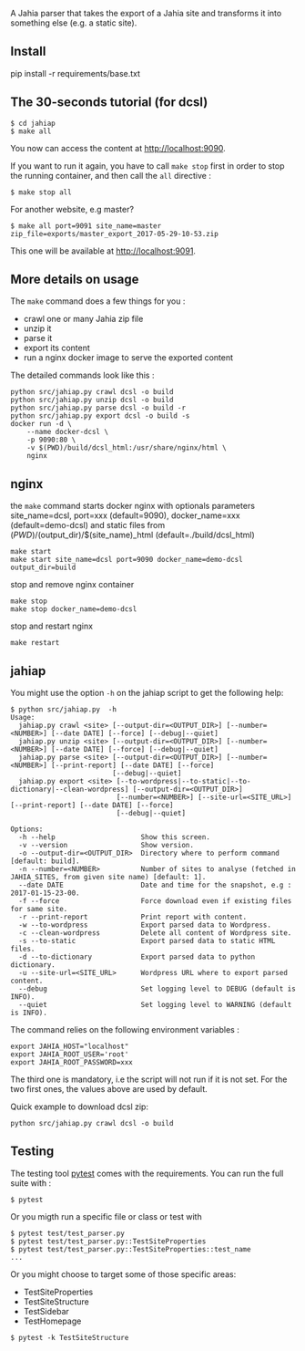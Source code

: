 A Jahia parser that takes the export of a Jahia site
and transforms it into something else (e.g. a static
site).

## Install

pip install -r requirements/base.txt

## The 30-seconds tutorial (for dcsl)

```
$ cd jahiap
$ make all
```

You now can access the content at [http://localhost:9090](http://localhost:9090).

If you want to run it again, you have to call `make stop` first in order to stop the running container, and then call the `all` directive :

```
$ make stop all
```

For another website, e.g master?

```
$ make all port=9091 site_name=master zip_file=exports/master_export_2017-05-29-10-53.zip
```
This one will be available at [http://localhost:9091](http://localhost:9091).

## More details on usage

The `make` command does a few things for you :

* crawl one or many Jahia zip file
* unzip it
* parse it
* export its content
* run a nginx docker image to serve the exported content

The detailed commands look like this :

```
python src/jahiap.py crawl dcsl -o build
python src/jahiap.py unzip dcsl -o build
python src/jahiap.py parse dcsl -o build -r
python src/jahiap.py export dcsl -o build -s
docker run -d \
    --name docker-dcsl \
    -p 9090:80 \
    -v $(PWD)/build/dcsl_html:/usr/share/nginx/html \
    nginx
```

## nginx

the `make` command starts docker nginx with optionals parameters site_name=dcsl, port=xxx (default=9090), docker_name=xxx (default=demo-dcsl) and static files from $(PWD)/$(output_dir)/$(site_name)_html (default=./build/dcsl_html)

```
make start
make start site_name=dcsl port=9090 docker_name=demo-dcsl output_dir=build
```

stop and remove nginx container

```
make stop
make stop docker_name=demo-dcsl
```

stop and restart nginx

```
make restart
```

## jahiap

You might use the option `-h` on the jahiap script to get the following help:

```
$ python src/jahiap.py  -h
Usage:
  jahiap.py crawl <site> [--output-dir=<OUTPUT_DIR>] [--number=<NUMBER>] [--date DATE] [--force] [--debug|--quiet]
  jahiap.py unzip <site> [--output-dir=<OUTPUT_DIR>] [--number=<NUMBER>] [--date DATE] [--force] [--debug|--quiet]
  jahiap.py parse <site> [--output-dir=<OUTPUT_DIR>] [--number=<NUMBER>] [--print-report] [--date DATE] [--force]
                         [--debug|--quiet]
  jahiap.py export <site> [--to-wordpress|--to-static|--to-dictionary|--clean-wordpress] [--output-dir=<OUTPUT_DIR>]
                          [--number=<NUMBER>] [--site-url=<SITE_URL>] [--print-report] [--date DATE] [--force]
                          [--debug|--quiet]

Options:
  -h --help                     Show this screen.
  -v --version                  Show version.
  -o --output-dir=<OUTPUT_DIR>  Directory where to perform command [default: build].
  -n --number=<NUMBER>          Number of sites to analyse (fetched in JAHIA_SITES, from given site name) [default: 1].
  --date DATE                   Date and time for the snapshot, e.g : 2017-01-15-23-00.
  -f --force                    Force download even if existing files for same site.
  -r --print-report             Print report with content.
  -w --to-wordpress             Export parsed data to Wordpress.
  -c --clean-wordpress          Delete all content of Wordpress site.
  -s --to-static                Export parsed data to static HTML files.
  -d --to-dictionary            Export parsed data to python dictionary.
  -u --site-url=<SITE_URL>      Wordpress URL where to export parsed content.
  --debug                       Set logging level to DEBUG (default is INFO).
  --quiet                       Set logging level to WARNING (default is INFO).
```

The command relies on the following environment variables :

```
export JAHIA_HOST="localhost"
export JAHIA_ROOT_USER='root'
export JAHIA_ROOT_PASSWORD=xxx
```
The third one is mandatory, i.e the script will not run if it is not set. For the two first ones, the values above are used by default.

Quick example to download dcsl zip:

```
python src/jahiap.py crawl dcsl -o build
```

## Testing

The testing tool [pytest](https://docs.pytest.org/en/latest/contents.html) comes with the requirements. You can run the full suite with :

```
$ pytest
```

Or you migth run a specific file or class or test with

```
$ pytest test/test_parser.py
$ pytest test/test_parser.py::TestSiteProperties
$ pytest test/test_parser.py::TestSiteProperties::test_name
...
```

Or you might choose to target some of those specific areas:

* TestSiteProperties
* TestSiteStructure
* TestSidebar
* TestHomepage


```
$ pytest -k TestSiteStructure
```
